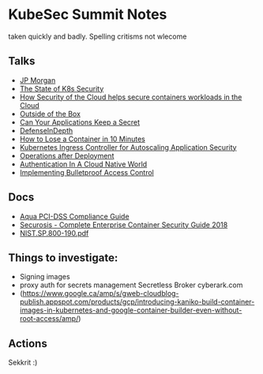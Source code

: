 # KubeSec Summit Notes

taken quickly and badly. Spelling critisms not wlecome

## Talks

* [JP Morgan](JPMorgan.md)
* [The State of K8s Security](stateOfK8sSecurity.md)
* [How Security of the Cloud helps secure containers workloads in the Cloud](AWSSecurityOfCloud.md)
* [Outside of the Box](OutsideTheBox.md)
* [Can Your Applications Keep a Secret](CanYourApplicationsKeepASecret.md)
* [DefenseInDepth](DefenseInDepth.md)
* [How to Lose a Container in 10 Minutes](HowToLoseAContainerIn10Minutes.md)
* [Kubernetes Ingress Controller for Autoscaling Application Security](KubernetesIngressControllerforAutoscalingApplicationSecurity.md)
* [Operations after Deployment](OpsAfterDeployment.md)
* [Authentication In A Cloud Native World](AuthInACloudNativeWorld.md)
* [Implementing Bulletproof Access Control](ImplementingBulletproofAccessControl.pdf)

## Docs
* [Aqua PCI-DSS Compliance Guide](AquaPCI-DSSComplianceGuide.pdf)
* [Securosis - Complete Enterprise Container Security Guide 2018](SecurosisCompleteEnterpriseContainerSecurityGuide2018.pdf)
* [NIST.SP.800-190.pdf](NIST.SP.800-190.pdf)

## Things to investigate:
* Signing images
* proxy auth for secrets management Secretless Broker cyberark.com
* (https://www.google.ca/amp/s/gweb-cloudblog-publish.appspot.com/products/gcp/introducing-kaniko-build-container-images-in-kubernetes-and-google-container-builder-even-without-root-access/amp/)


## Actions
Sekkrit :) 
